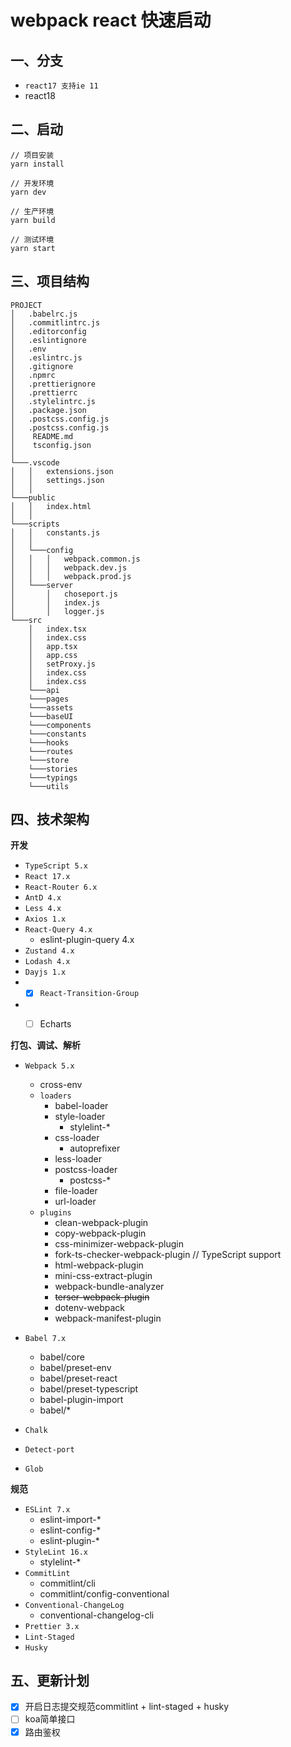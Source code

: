 # webpack react 快速启动

## 一、分支
- `react17 支持ie 11`
- react18

## 二、启动

```
// 项目安装
yarn install

// 开发环境
yarn dev

// 生产环境
yarn build

// 测试环境
yarn start
```

## 三、项目结构

```
PROJECT
│   .babelrc.js    
│   .commitlintrc.js    
│   .editorconfig 
│   .eslintignore
│   .env 
│   .eslintrc.js
│   .gitignore
│   .npmrc
│   .prettierignore
│   .prettierrc
│   .stylelintrc.js
│   .package.json
│   .postcss.config.js
│   .postcss.config.js
│    README.md
│    tsconfig.json
│    
└───.vscode
│   │   extensions.json
│   │   settings.json
│   │
└───public
│   │   index.html
│   │
└───scripts
│   │   constants.js
│   │   
│   └───config
│   │   │   webpack.common.js
│   │   │   webpack.dev.js
│   │   │   webpack.prod.js
│   └───server
│       │   choseport.js
│       │   index.js
│       │   logger.js
└───src
    │   index.tsx
    │   index.css
    │   app.tsx
    │   app.css
    │   setProxy.js
    │   index.css
    │   index.css
    └───api
    └───pages
    └───assets
    └───baseUI
    └───components
    └───constants
    └───hooks
    └───routes
    └───store
    └───stories
    └───typings
    └───utils
```


## 四、技术架构

**开发**

* `TypeScript 5.x`
* `React 17.x`
* `React-Router 6.x`
* `AntD 4.x`
* `Less 4.x`
* `Axios 1.x`
* `React-Query 4.x`
  * eslint-plugin-query 4.x
* `Zustand 4.x`   
* `Lodash 4.x`
* `Dayjs 1.x`
* - [x] `React-Transition-Group `
* - [ ] Echarts


**打包、调试、解析**
* `Webpack 5.x`
  * cross-env
  * `loaders`
    * babel-loader
    * style-loader
      * stylelint-*
    * css-loader
      * autoprefixer
    * less-loader
    * postcss-loader
      * postcss-*
    * file-loader
    * url-loader
  * `plugins`
    * clean-webpack-plugin
    * copy-webpack-plugin
    * css-minimizer-webpack-plugin
    * fork-ts-checker-webpack-plugin // TypeScript support
    * html-webpack-plugin
    * mini-css-extract-plugin
    * webpack-bundle-analyzer
    * ~~terser-webpack-plugin~~
    * dotenv-webpack
    * webpack-manifest-plugin

* `Babel 7.x`
  * babel/core
  * babel/preset-env
  * babel/preset-react
  * babel/preset-typescript
  * babel-plugin-import
  * babel/*
* `Chalk`
* `Detect-port`
* `Glob`

**规范**

* `ESLint 7.x`
  * eslint-import-*
  * eslint-config-*
  * eslint-plugin-*
* `StyleLint 16.x`
  * stylelint-*
* `CommitLint`
  * commitlint/cli
  * commitlint/config-conventional
* `Conventional-ChangeLog`
  * conventional-changelog-cli
* `Prettier 3.x`
* `Lint-Staged`
* `Husky`

## 五、更新计划
- [x] 开启日志提交规范commitlint + lint-staged + husky
- [ ] koa简单接口 
- [x] 路由鉴权 
